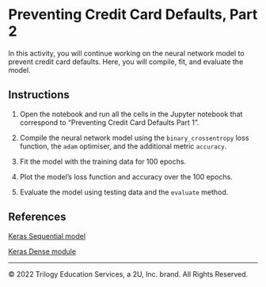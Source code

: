 # Preventing Credit Card Defaults, Part 2

In this activity, you will continue working on the neural network model to prevent credit card defaults. Here, you will compile, fit, and evaluate the model.

## Instructions

1. Open the notebook and run all the cells in the Jupyter notebook that correspond to “Preventing Credit Card Defaults Part 1”.

2. Compile the neural network model using the `binary_crossentropy` loss function, the `adam` optimiser, and the additional metric `accuracy`.

3. Fit the model with the training data for 100 epochs.

4. Plot the model’s loss function and accuracy over the 100 epochs.

5. Evaluate the model using testing data and the `evaluate` method.

## References

[Keras Sequential model](https://keras.io/api/models/sequential/)

[Keras Dense module](https://keras.io/api/layers/core_layers/dense/)

---

© 2022 Trilogy Education Services, a 2U, Inc. brand. All Rights Reserved.
